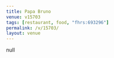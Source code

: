 ```yaml
---
title: Papa Bruno
venue: v15703
tags: [restaurant, food, "fhrs:693296"]
permalink: /v/15703/
layout: venue
---
```

null
